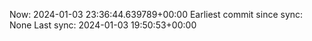 Now: 2024-01-03 23:36:44.639789+00:00 Earliest commit since sync: None Last sync: 2024-01-03 19:50:53+00:00
